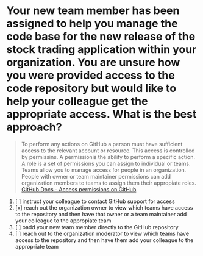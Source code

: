 # Your new team member has been assigned to help you manage the code base for the new release of the stock trading application within your organization. You are unsure how you were provided access to the code repository but would like to help your colleague get the appropriate access. What is the best approach?

> To perform any actions on GitHub a person must have sufficient access to the relevant account or resource. This access is controlled by permissins. A permissionis the ability to perform a specific action. A role is a set of permissions you can assign to individual or teams. Teams allow you to manage access for people in an organization. People with owner or team maintainer permissions can add organization members to teams to assign them their appropiate roles. [GitHub Docs - Access permissions on GitHub](https://docs.github.com/en/get-started/learning-about-github/access-permissions-on-github)

1. [ ] instruct your colleague to contact GitHub support for access
1. [x] reach out the organization owner to view which teams have access to the repository and then have that owner or a team maintainer add your colleague to the appropiate team
1. [ ] oadd your new team member directly to the GitHub repository
1. [ ] reach out to the organization moderator to view which teams have access to the repository and then have them add your colleague to the appropriate team